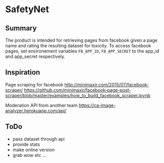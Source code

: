 # SafetyNet

## Summary
The product is intended for retrieving pages from facebook given a page
name and rating the resulting dataset for toxicity. To access facebook
pages, set environement variables `FB_APP_ID`, `FB_APP_SECRET` to the
app_id and app_secret respectively.

## Inspiration

Page scraping for facebook
http://minimaxir.com/2015/07/facebook-scraper/
https://github.com/minimaxir/facebook-page-post-scraper/blob/master/examples/how_to_build_facebook_scraper.ipynb

Moderation API from another team
https://ca-image-analyzer.herokuapp.com/api/

## ToDo

- pass dataset through api
- provide stats
- make online version
- grab wow etc ...
